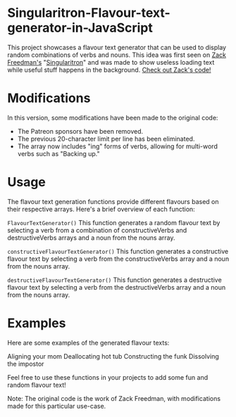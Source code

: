 # Singularitron-Flavour-text-generator-in-JavaScript

This project showcases a flavour text generator that can be used to display random combinations of verbs and nouns. This idea was first seen on <a href="https://www.youtube.com/ZackFreedman">Zack Freedman's</a> "<a href="https://www.youtube.com/watch?v=sxfJOMjZeIs&t=3s">Singularitron</a>" and was made to show useless loading text while useful stuff happens in the background. <a href="https://github.com/ZackFreedman/Singularitron/blob/master/SingularitronFirmware/flavortext.h">Check out Zack's code!</a>

# Modifications
In this version, some modifications have been made to the original code:

- The Patreon sponsors have been removed.
- The previous 20-character limit per line has been eliminated.
- The array now includes "ing" forms of verbs, allowing for multi-word verbs such as "Backing up."

# Usage
The flavour text generation functions provide different flavours based on their respective arrays. Here's a brief overview of each function:

```FlavourTextGenerator()```
This function generates a random flavour text by selecting a verb from a combination of constructiveVerbs and destructiveVerbs arrays and a noun from the nouns array.

```constructiveFlavourTextGenerator()```
This function generates a constructive flavour text by selecting a verb from the constructiveVerbs array and a noun from the nouns array.

```destructiveFlavourTextGenerator()```
This function generates a destructive flavour text by selecting a verb from the destructiveVerbs array and a noun from the nouns array.

# Examples
Here are some examples of the generated flavour texts:

Aligning your mom
Deallocating hot tub
Constructing the funk
Dissolving the impostor

Feel free to use these functions in your projects to add some fun and random flavour text!

Note: The original code is the work of Zack Freedman, with modifications made for this particular use-case.
